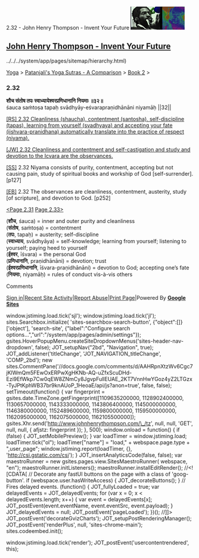 2.32 - John Henry Thompson - Invent Your Future [![John Henry Thompson - Invent Your Future](../../../_/rsrc/1329567069254/config/customLogo.gif-revision=6.png)](../../../index.html)

[John Henry Thompson - Invent Your Future](../../../index.html)
---------------------------------------------------------------

../../../system/app/pages/sitemap/hierarchy.html)
    

[Yoga](../../../yoga.html)‎ > ‎[Patanjali's Yoga Sutras - A Comparison](../../patanjani.html)‎ > ‎[Book 2](../book-2.html)‎ > ‎

### 2.32

**शौच संतोष तपः स्वाध्यायेश्वरप्रणिधानानि नियमाः ॥३२॥**  
śauca saṁtoṣa tapaḥ svādhyāy-eśvarapraṇidhānāni niyamāḥ ||32||  
  
  
[\[RS\] 2.32 Cleanliness (shaucha), contentment (santosha), self-discipline (tapas), learning from yourself (svadhyaya) and accepting your fate (iishvara-pranidhana) automatically translate into the practice of respect (niyama).](http://www.ashtangayoga.info/philosophy/yoga-sutra-patanjali/chapter-2/item/shaucha-santosha-tapah-svadhyay-eshvarapranidhanani/)  
  
[\[JW\] 2.32 Cleanliness and contentment and self-castigation and study and devotion to the Icvara are the observances.](http://books.google.com/books?id=YzFImjtOxUwC&pg=PA181&ci=89%2C829%2C753%2C60&source=bookclip)  
  
[\[SS\]](http://www.amazon.com/Yoga-Sutras-Patanjali-Commentary-Satchidananda/dp/0932040381) 2.32 Niyama consists of purity, contentment, accepting but not causing pain, study of spiritual books and workship of God \[self-surrender\]. \[p127\]  
  
[\[EB\]](http://www.amazon.com/Yoga-Sutras-Patanjali-Translation-Commentary/dp/0865477361/ref=sr_1_1?ie=UTF8&s=books&qid=1250508322&sr=1-1) 2.32 The observances are cleanliness, contentment, austerity, study \[of scripture\], and devotion to God. \[p252\]  
  
[<Page 2.31](231.html)  [Page 2.33>](233.html)  
  

(**शौच**, śauca) = inner and outer purity and cleanliness  
(**संतोष**, saṁtoṣa) = contentment  
(**तपः**, tapaḥ) = austerity; self-discipline  
(**स्वाध्याय**, svādhyāya) = self-knowledge; learning from yourself; listening to yourself; paying heed to yourself  
(**ईश्वर**, īśvara) = the personal God  
(**प्रणिधानानि**, praṇidhānāni) = devotion; trust  
(**ईश्वरप्रणिधानानि**, īśvara-praṇidhānāni) = devotion to God; accepting one’s fate  
(**नियमाः**, niyamāḥ) = rules of conduct vis-à-vis others

Comments

[Sign in](https://accounts.google.com/ServiceLogin?continue=http://sites.google.com/a/johnhenrythompson.com/jht/yoga/patanjani/book-2/232&service=jotspot)|[Recent Site Activity](../../../system/app/pages/recentChanges.html)|[Report Abuse](http://sites.google.com/a/johnhenrythompson.com/jht/system/app/pages/reportAbuse)|[Print Page](javascript:;)|Powered By **[Google Sites](http://sites.google.com/site)**

window.jstiming.load.tick('sjl'); window.jstiming.load.tick('jl'); sites.Searchbox.initialize( 'sites-searchbox-search-button', {"object":\[\]}\['object'\], 'search-site', {"label":"Configure search options...","url":"/system/app/pages/admin/settings"}); gsites.HoverPopupMenu.createSiteDropdownMenus('sites-header-nav-dropdown', false); JOT\_setupNav("2bd", "Navigation", true); JOT\_addListener('titleChange', 'JOT\_NAVIGATION\_titleChange', 'COMP\_2bd'); new sites.CommentPane('//docs.google.com/comments/d/AAHRpnXtzWv6Cgc7jKlWmQm5FEwOxERPwXgHKNb-AQ-uZfxScuDHd-Ezi9EfWkp7Cw0qEW8ZNmCy8JgvpFullEUAE\_2KT7VnnHwYGoz4yZ2LTGzx-TyJPtKphWB37br9knAUoP\_1HeoaE/api/js?anon=true', false, false); setTimeout(function() { var fingerprint = gsites.date.TimeZone.getFingerprint(\[1109635200000, 1128902400000, 1130657000000, 1143333000000, 1143806400000, 1145000000000, 1146380000000, 1152489600000, 1159800000000, 1159500000000, 1162095000000, 1162075000000, 1162105500000\]); gsites.Xhr.send('http://www.johnhenrythompson.com/\_/tz', null, null, 'GET', null, null, { afjstz: fingerprint }); }, 500); window.onload = function() { if (false) { JOT\_setMobilePreview(); } var loadTimer = window.jstiming.load; loadTimer.tick("ol"); loadTimer\["name"\] = "load," + webspace.page.type + ",user\_page"; window.jstiming.report(loadTimer, {}, 'http://csi.gstatic.com/csi'); } JOT\_insertAnalyticsCode(false, false); var maestroRunner = new gsites.pages.view.SitesMaestroRunner( webspace, "en"); maestroRunner.initListeners(); maestroRunner.installEditRender(); //<!\[CDATA\[ // Decorate any fastUI buttons on the page with a class of 'goog-button'. if (webspace.user.hasWriteAccess) { JOT\_decorateButtons(); } // Fires delayed events. (function() { JOT\_fullyLoaded = true; var delayedEvents = JOT\_delayedEvents; for (var x = 0; x < delayedEvents.length; x++) { var event = delayedEvents\[x\]; JOT\_postEvent(event.eventName, event.eventSrc, event.payload); } JOT\_delayedEvents = null; JOT\_postEvent('pageLoaded'); })(); //\]\]> JOT\_postEvent('decorateGvizCharts'); JOT\_setupPostRenderingManager(); JOT\_postEvent('renderPlus', null, 'sites-chrome-main'); sites.codeembed.init();

window.jstiming.load.tick('render'); JOT\_postEvent('usercontentrendered', this);